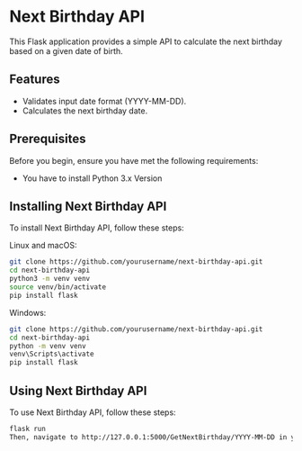 # Next Birthday API

This Flask application provides a simple API to calculate the next birthday based on a given date of birth.

## Features

- Validates input date format (YYYY-MM-DD).
- Calculates the next birthday date.

## Prerequisites

Before you begin, ensure you have met the following requirements:
- You have to install Python 3.x Version

## Installing Next Birthday API

To install Next Birthday API, follow these steps:

Linux and macOS:

```bash
git clone https://github.com/yourusername/next-birthday-api.git
cd next-birthday-api
python3 -m venv venv
source venv/bin/activate
pip install flask
```

Windows: 

```bash
git clone https://github.com/yourusername/next-birthday-api.git
cd next-birthday-api
python -m venv venv
venv\Scripts\activate
pip install flask
```

##  Using Next Birthday API

To use Next Birthday API, follow these steps:

```bash
flask run
Then, navigate to http://127.0.0.1:5000/GetNextBirthday/YYYY-MM-DD in your browser or API client, replacing YYYY-MM-DD with the date of birth you want to query.


```
